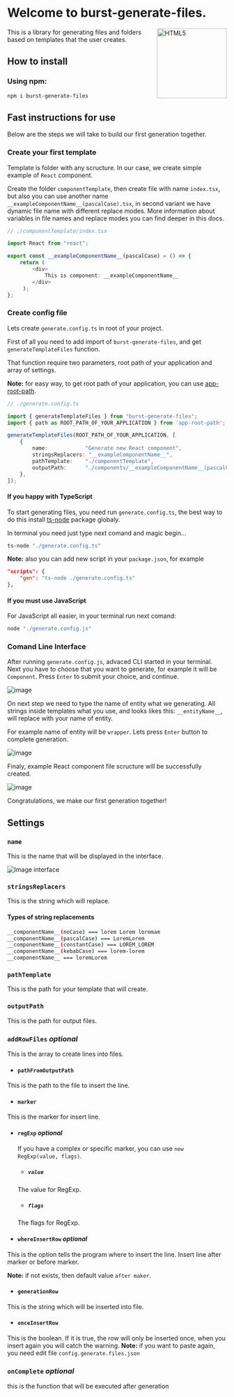 # Welcome to burst-generate-files.

<image align="right" width="160px" alt="HTML5" src="https://lh3.googleusercontent.com/pw/AL9nZEXF_kAh3tezMRxnT4GGR3YHoKo5CpSkWtRBD9_HsJ7K_KNqcpjELcsJ1OKdji9fJNIa9GKHXjeuLLshj5t-Y0QJuMn3IVxRCT1iXtm0AeSjD8s2cR1VJOpqRHEXLLZVZRgmJcw59HXUwCb2_dw1L17A=s432-no?authuser=0"/>

This is a library for generating files and folders based on templates that the user creates.

## How to install

### Using npm:

```sh
npm i burst-generate-files
```

## Fast instructions for use
Below are the steps we will take to build our first generation together.

### Create your first template
Template is folder with any scructure. In our case, we create simple example of `React` component.

Create the folder `componentTemplate`, then create file with name `index.tsx`, but also you can use another name `__exampleComponentName__(pascalCase).tsx`, in second variant we have dynamic file name with different replace modes. More information about variables in file names and replace modes you can find deeper in this docs.

```typescript
// ./componentTemplate/index.tsx

import React from "react";

export const __exampleComponentName__(pascalCase) = () => {
    return (
        <div>
            This is component: __exampleComponentName__
        </div>
     );
};
```
### Create config file

Lets create `generate.config.ts` in root of your project.

First of all you need to add import of `burst-generate-files`, and get `generateTemplateFiles` function. 

That function require two parameters, root path of your application and array of settings.

**Note:** for easy way, to get root path of your application, you can use [app-root-path](https://www.npmjs.com/package/app-root-path).

```typescript
// ./generate.config.ts

import { generateTemplateFiles } from "burst-generate-files";
import { path as ROOT_PATH_OF_YOUR_APPLICATION } from 'app-root-path';

generateTemplateFiles(ROOT_PATH_OF_YOUR_APPLICATION, [
    {
        name:            "Generate new React component",
        stringsReplacers: "__exampleComponentName__",
        pathTemplate:    "./componentTemplate",
        outputPath:      "./components/__exampleComponentName__(pascalCase)",
    },
]);
```

#### If you happy with TypeScript
To start generating files, you need run `generate.config.ts`, the best way to do this install [ts-node](https://www.npmjs.com/package/ts-node) package globaly.

In terminal you need just type next comand and magic begin... 
```sh
ts-node "./generate.config.ts"
```

**Note:** also you can add new script in your `package.json`, for example 
```json
"scripts": {
    "gen": "ts-node ./generate.config.ts"
},
```

#### If you must use JavaScript

For JavaScript all easier, in your terminal run next comand: 
```sh
node "./generate.config.js"
```

### Comand Line Interface 
After running `generate.config.js`, advaced CLI started in your terminal. Next you have to choose that you want to generate, for example it will be `Component`. Press `Enter` to submit your choice, and continue.

![image](https://user-images.githubusercontent.com/33392042/189500538-5bc4e95e-9b05-4b49-bde2-fde162e3a1e5.png)

On next step we need to type the name of entity what we generating. All strings inside templates what you use, and looks likes this: `__entityName__`, will replace with your name of entity.

For example name of entity will be `wrapper`. Lets press `Enter` button to complete generation.

![image](https://user-images.githubusercontent.com/33392042/189500561-3bf47a86-6902-479f-9cab-49446033106f.png)

Finaly, example React component file scructure will be successfully created.

![image](https://user-images.githubusercontent.com/33392042/189501072-308de453-8519-4667-824e-74a79f922db1.png)

Congratulations, we make our first generation together!

## Settings
### `name`
This is the name that will be displayed in the interface.

![Image interface](https://user-images.githubusercontent.com/33392042/189359666-be15cce3-133a-444d-a57d-33fb16033f78.png)

### `stringsReplacers`
This is the string which will replace.
#### Types of string replacements
```sh
__componentName__(noCase) === lorem Lorem loremam
__componentName__(pascalCase) === LoremLorem
__componentName__(constantCase) === LOREM_LOREM
__componentName__(kebabCase) === lorem-lorem
__componentName__ === loremLorem
```

### `pathTemplate`
This is the path for your template that will create.

### `outputPath`
This is the path for output files.

### `addRowFiles` *optional*
This is the array to create lines into files.
- #### `pathFromOutputPath`
This is the path to the file to insert the line.

- #### `marker`
This is the marker for insert line.

- #### `regExp` *optional*
    If you have a complex or specific marker, you can use `new RegExp(value, flags)`.
    - ##### `value`
    The value for RegExp.
    - ##### `flags`
    The flags for RegExp.

- #### `whereInsertRow` *optional*
This is the option tells the program where to insert the line. Insert line after marker or before marker.

**Note:** if not exists, then default value `after maker`.

- #### `generationRow`
This is the string which will be inserted into file.

- #### `onceInsertRow`
This is the boolean. If it is true, the row will only be inserted once, when you insert again you will catch the warning.
**Note:** if you want to paste again, you need edit file `config.generate.files.json`

### `onComplete` *optional*
this is the function that will be executed after generation
